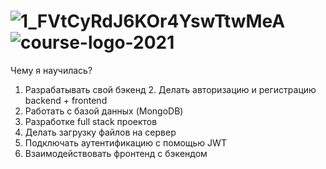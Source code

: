 # ![1_FVtCyRdJ6KOr4YswTtwMeA](https://user-images.githubusercontent.com/92331986/200911570-22171969-0f0e-4bf4-8828-cdc29c19be34.jpeg)![course-logo-2021](https://user-images.githubusercontent.com/92331986/200911920-e4a0c61d-1444-4241-ab27-7bb40d765b0e.jpg)

Чему я научилась?
1. Разрабатывать свой бэкенд 2. 
Делать авторизацию и регистрацию backend + frontend 
3. Работать с базой данных (MongoDB) 
4. Разработке full stack проектов 
5. Делать загрузку файлов на сервер
6. Подключать аутентификацию с помощью JWT 
7. Взаимодействовать фронтенд с бэкендом

